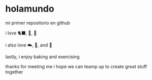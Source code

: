 # holamundo

mi primer repositorio en github

i love :black_cat:, :tangerine:, :deciduous_tree:

i also love :cloud:, :tulip:, and :baguette_bread:

lastly, i enjoy baking and exercising

thanks for meeting me
i hope we can teamp up to create great stuff together
